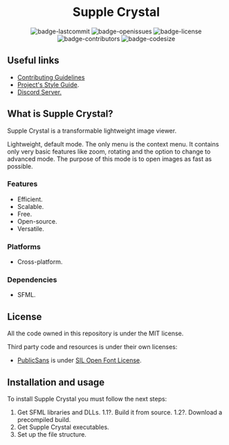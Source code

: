 <h1 align="center">Supple Crystal</h1>

<p align="center">
  <img alt="badge-lastcommit" src="https://img.shields.io/github/last-commit/GaryNLOL/Supple-Crystal?style=for-the-badge">
  <img alt="badge-openissues" src="https://img.shields.io/github/issues-raw/GaryNLOL/Supple-Crystal?style=for-the-badge">
  <img alt="badge-license" src="https://img.shields.io/github/license/GaryNLOL/Supple-Crystal?style=for-the-badge">
  <img alt="badge-contributors" src="https://img.shields.io/github/contributors/GaryNLOL/Supple-Crystal?style=for-the-badge">
  <img alt="badge-codesize" src="https://img.shields.io/github/languages/code-size/GaryNLOL/Supple-Crystal?style=for-the-badge">
</p>

## Useful links
- [Contributing Guidelines](https://github.com/GaryNLOL/Supple-Crystal/blob/main/docs/CONTRIBUTING.md)
- [Project's Style Guide](https://github.com/GaryNLOL/Style-Guides/).
- [Discord Server.](https://discord.gg/RQN6gcDQwX)

## What is Supple Crystal?
Supple Crystal is a transformable lightweight<!--/advanced--> image viewer. 

<!--It's transformable because it can change between 2 modes. Lightweight mode and advanced mode.
- Fast mode: --> Lightweight, default mode. The only menu is the context menu. It contains only very basic features like zoom, rotating and the option to change to advanced mode. The purpose of this mode is to open images as fast as possible.
<!-- - Polished mode: Advanced mode. It contains zoom and rotating features, but also more advanced features for browsing images like a color picker, a cropping tool and an image filetype convertor. -->

### Features
- Efficient.
- Scalable.
- Free.
- Open-source.
- Versatile.

### Platforms
- Cross-platform.

### Dependencies
- SFML.

## License
All the code owned in this repository is under the MIT license.

Third party code and resources is under their own licenses:
- [PublicSans](https://github.com/GaryNLOL/Supple-Crystal/tree/main/third-party/PublicSans) is under [SIL Open Font License](https://github.com/GaryNLOL/Supple-Crystal/blob/main/third-party/PublicSans/LICENSE).

## Installation and usage
To install Supple Crystal you must follow the next steps:
1. Get SFML libraries and DLLs.
   1.1?. Build it from source.
   1.2?. Download a precompiled build. 
2. Get Supple Crystal executables.
3. Set up the file structure. 
